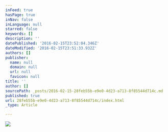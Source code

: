 ```yaml
---
inFeed: true
hasPage: true
inNav: false
inLanguage: null
starred: false
keywords: []
description: ''
datePublished: '2016-02-15T23:52:04.346Z'
dateModified: '2016-02-15T23:51:33.932Z'
authors: []
publisher:
  name: null
  domain: null
  url: null
  favicon: null
title: ''
author: []
sourcePath: _posts/2016-02-15-28feb55b-e9e0-4d23-a713-8f85544d714c.md
published: true
url: 28feb55b-e9e0-4d23-a713-8f85544d714c/index.html
_type: Article

---
```

![](https://the-grid-user-content.s3-us-west-2.amazonaws.com/55a46c27-7d1a-4c9a-b3fe-e59790d9b16c.jpg)